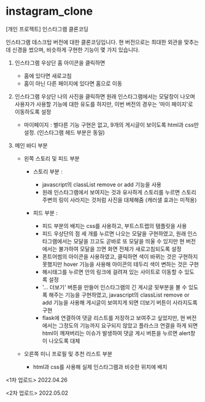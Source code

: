 # instagram_clone
[개인 프로젝트] 인스타그램 클론코딩

인스타그램 데스크탑 버전에 대한 클론코딩입니다. 현 버전으로는 최대한 외관을 맞추는 데 신경을 썼으며, 비슷하게 구현한 기능이 몇 가지 있습니다. 

1. 인스타그램 우상단 홈 아이콘을 클릭하면
   - 홈에 있다면 새로고침
   - 홈이 아닌 다른 페이지에 있다면 홈으로 이동
2. 인스타그램 우상단 나의 사진을 클릭하면 원래 인스타그램에서는 모달창이 나오며 사용자가 사용할 기능에 대한 유도를 하지만, 이번 버전의 경우는 '마이 페이지'로 이동하도록 설정
   - 마이페이지 : 별다른 기능 구현은 없고, 9개의 게시글이 보이도록 html과 css만 설정. (인스타그램 헤드 부분은 동일)
   
3. 메인 바디 부분
   - 왼쪽 스토리 및 피드 부분
     - 스토리 부분 : 
       - javascript의 classList remove or add 기능을 사용
       - 원래 인스타그램에서 보여지는 것과 유사하게 스토리를 누르면 스토리 주변의 링이 사라지는 것처럼 사진을 대체해줌 (캐러샐 효과는 미적용)
            
     - 피드 부분 : 
       - 피드 부분의 배치는 css를 사용하고, 부트스트랩의 탬플릿을 사용
       - 피드 우상단의 점 세 개를 누르면 나오는 모달을 구현하였고, 원래 인스타그램에서는 모달을 끄고도 곧바로 또 모달을 띄울 수 있지만 현 버전에서는 불가하여 모달을 끄면 화면 전체가 새로고침되도록 설정
       - 폰트어썸의 아이콘을 사용하였고, 클릭하면 색이 바뀌는 것은 구현하지 못했지만 hover 기능을 사용해 아이콘의 테두리 색이 변하는 것은 구현
       - 해시태그를 누르면 <a></a> 안의 링크에 걸려져 있는 사이트로 이동할 수 있도록 설정
       - '... 더보기' 버튼을 만들어 인스타그램의 긴 게시글 뒷부분을 볼 수 있도록 해주는 기능을 구현하였고, javascript의 classList remove or add 기능을 사용해 게시글이 보여지게 되면 더보기 버튼이 사라지도록 구현
       - flask에 연결하여 댓글 리스트를 저장하고 보여주고 싶었지만, 현 버전에서는 그정도의 기능까지 요구되지 않았고 플라스크 연결을 하게 되면 html이 깨져버리는 이슈가 발생하여 댓글 게시 버튼을 누르면 alert창이 나오도록 대체


   - 오른쪽 미니 프로필 및 추천 리스트 부분
     - html과 css를 사용해 실제 인스타그램과 비슷한 위치에 배치 


<1차 업로드>
2022.04.26

<2차 업로드>
2022.05.02
